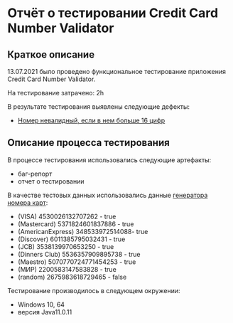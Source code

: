 # Отчёт о тестировании Credit Card Number Validator

## Краткое описание

13.07.2021  было проведено функциональное тестирование приложения Credit Card Number Validator.

На тестирование затрачено: 2h

В результате тестирования выявлены следующие дефекты:
* [Номер невалидный, если в нем больше 16 цифр](https://github.com/lakkikot/java1.1/issues/1)


## Описание процесса тестирования

В процессе тестирования использовались следующие артефакты:
* баг-репорт
* отчет о тестировании


В качестве тестовых данных использовались данные [генератора номера карт](https://creditcardgenerator.in/):
* (VISA) 4530026132707262 - true
* (Mastercard) 5371824601837886 - true
* (AmericanExpress) 348533972514088- true
* (Discover) 6011385795032431 - true
* (JCB) 3538139970653250 - true
* (Dinners Club)  5536357909895738 - true
* (Maestro) 5070770724771454253 - true
* (МИР) 2200583147583828 - true
* (random) 2675983618729465 - false

Тестирование производилось в следующем окружении:
* Windows 10, 64
* версия Java11.0.11